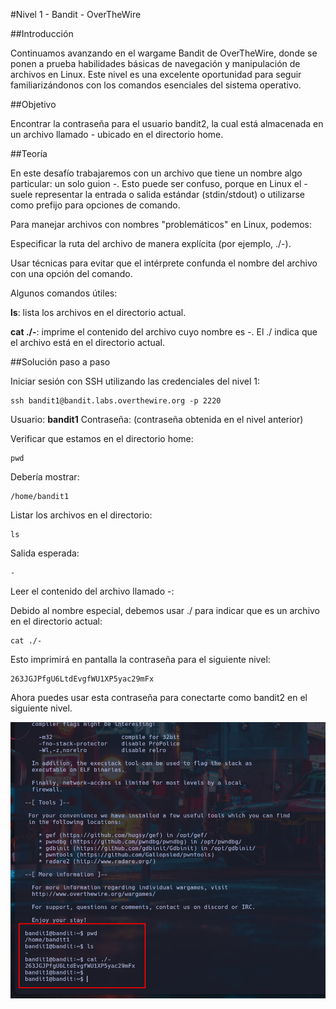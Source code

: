 #Nivel 1 - Bandit - OverTheWire

##Introducción

Continuamos avanzando en el wargame Bandit de OverTheWire, donde se ponen a prueba habilidades básicas de navegación y manipulación de archivos en Linux.
Este nivel es una excelente oportunidad para seguir familiarizándonos con los comandos esenciales del sistema operativo.

##Objetivo

Encontrar la contraseña para el usuario bandit2, la cual está almacenada en un archivo llamado - ubicado en el directorio home.

##Teoría

En este desafío trabajaremos con un archivo que tiene un nombre algo particular: un solo guion -.
Esto puede ser confuso, porque en Linux el - suele representar la entrada o salida estándar (stdin/stdout) o utilizarse como prefijo para opciones de comando.

Para manejar archivos con nombres "problemáticos" en Linux, podemos:

Especificar la ruta del archivo de manera explícita (por ejemplo, ./-).

Usar técnicas para evitar que el intérprete confunda el nombre del archivo con una opción del comando.

Algunos comandos útiles:

**ls**: lista los archivos en el directorio actual.

**cat ./-**: imprime el contenido del archivo cuyo nombre es -. El ./ indica que el archivo está en el directorio actual.

##Solución paso a paso

Iniciar sesión con SSH utilizando las credenciales del nivel 1:

```
ssh bandit1@bandit.labs.overthewire.org -p 2220
```

Usuario: **bandit1**
Contraseña: (contraseña obtenida en el nivel anterior)

Verificar que estamos en el directorio home:

```
pwd
```

Debería mostrar:

```
/home/bandit1
```

Listar los archivos en el directorio:

```
ls
```

Salida esperada:

```
-
```

Leer el contenido del archivo llamado -:

Debido al nombre especial, debemos usar ./ para indicar que es un archivo en el directorio actual:

```
cat ./-
```

Esto imprimirá en pantalla la contraseña para el siguiente nivel:

```
263JGJPfgU6LtdEvgfWU1XP5yac29mFx
```

Ahora puedes usar esta contraseña para conectarte como bandit2 en el siguiente nivel.

![Resuelto](Imagen1.png)
